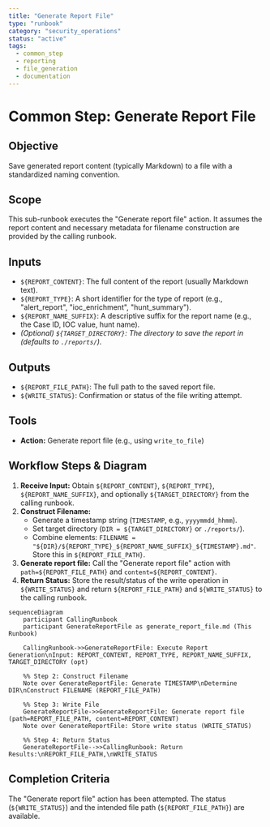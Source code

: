 ```yaml
---
title: "Generate Report File"
type: "runbook"
category: "security_operations"
status: "active"
tags:
  - common_step
  - reporting
  - file_generation
  - documentation
---
```


# Common Step: Generate Report File

## Objective

Save generated report content (typically Markdown) to a file with a standardized naming convention.

## Scope

This sub-runbook executes the "Generate report file" action. It assumes the report content and necessary metadata for filename construction are provided by the calling runbook.

## Inputs

*   `${REPORT_CONTENT}`: The full content of the report (usually Markdown text).
*   `${REPORT_TYPE}`: A short identifier for the type of report (e.g., "alert_report", "ioc_enrichment", "hunt_summary").
*   `${REPORT_NAME_SUFFIX}`: A descriptive suffix for the report name (e.g., the Case ID, IOC value, hunt name).
*   *(Optional) `${TARGET_DIRECTORY}`: The directory to save the report in (defaults to `./reports/`).*

## Outputs

*   `${REPORT_FILE_PATH}`: The full path to the saved report file.
*   `${WRITE_STATUS}`: Confirmation or status of the file writing attempt.

## Tools

*   **Action:** Generate report file (e.g., using `write_to_file`)

## Workflow Steps & Diagram

1.  **Receive Input:** Obtain `${REPORT_CONTENT}`, `${REPORT_TYPE}`, `${REPORT_NAME_SUFFIX}`, and optionally `${TARGET_DIRECTORY}` from the calling runbook.
2.  **Construct Filename:**
    *   Generate a timestamp string (`TIMESTAMP`, e.g., `yyyymmdd_hhmm`).
    *   Set target directory (`DIR = ${TARGET_DIRECTORY}` or `./reports/`).
    *   Combine elements: `FILENAME = "${DIR}/${REPORT_TYPE}_${REPORT_NAME_SUFFIX}_${TIMESTAMP}.md"`. Store this in `${REPORT_FILE_PATH}`.
3.  **Generate report file:** Call the "Generate report file" action with `path=${REPORT_FILE_PATH}` and `content=${REPORT_CONTENT}`.
4.  **Return Status:** Store the result/status of the write operation in `${WRITE_STATUS}` and return `${REPORT_FILE_PATH}` and `${WRITE_STATUS}` to the calling runbook.

```mermaid
sequenceDiagram
    participant CallingRunbook
    participant GenerateReportFile as generate_report_file.md (This Runbook)

    CallingRunbook->>GenerateReportFile: Execute Report Generation\nInput: REPORT_CONTENT, REPORT_TYPE, REPORT_NAME_SUFFIX, TARGET_DIRECTORY (opt)

    %% Step 2: Construct Filename
    Note over GenerateReportFile: Generate TIMESTAMP\nDetermine DIR\nConstruct FILENAME (REPORT_FILE_PATH)

    %% Step 3: Write File
    GenerateReportFile->>GenerateReportFile: Generate report file (path=REPORT_FILE_PATH, content=REPORT_CONTENT)
    Note over GenerateReportFile: Store write status (WRITE_STATUS)

    %% Step 4: Return Status
    GenerateReportFile-->>CallingRunbook: Return Results:\nREPORT_FILE_PATH,\nWRITE_STATUS

```

## Completion Criteria

The "Generate report file" action has been attempted. The status (`${WRITE_STATUS}`) and the intended file path (`${REPORT_FILE_PATH}`) are available.
